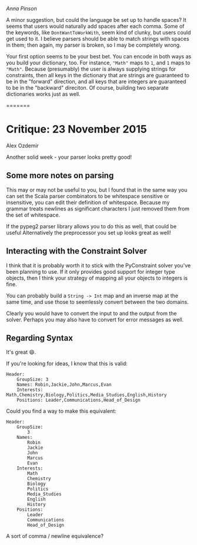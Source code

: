 _Anna Pinson_

A minor suggestion, but could the language be set up to handle spaces? It seems that users would naturally add spaces after each comma.
Some of the keywords, like `DontWantToWorkWith`, seem kind of clunky, but users could get used to it.
I believe parsers should be able to match strings with spaces in them; then again, my parser is broken, so I may be completely wrong.

Your first option seems to be your best bet. You can encode in both ways as you build your dictionary, too.
For instance, `"Math"` maps to `1`, and `1` maps to `"Math"`.
Because (presumably) the user is always supplying strings for constraints, then all keys in the dictionary that are strings are guaranteed to be in the "forward" direction, and all keys that are integers are guaranteed to be in the "backward" direciton.
Of course, building two separate dictionaries works just as well.


=======



# Critique: 23 November 2015

Alex Ozdemir

Another solid week - your parser looks pretty good!

## Some more notes on parsing

This may or may not be useful to you, but I found that in the same way you can
set the Scala parser combinators to be whitespace sensitive or insensitive, you
can edit their definition of whitespace. Because my grammar treats newlines as
significant characters I just removed them from the set of whitespace.

If the pypeg2 parser library allows you to do this as well, that could be
useful Alternatively the preprocessor you set up looks great as well!

## Interacting with the Constraint Solver

I think that it is probably worth it to stick with the PyConstraint solver
you've been planning to use. If it only provides good support for integer type
objects, then I think your strategy of mapping all your objects to integers is
fine.

You can probably build a `String -> Int` map and an inverse map at the same
time, and use those to seemlessly convert between the two domains.

Clearly you would have to convert the input to and the output from the solver.
Perhaps you may also have to convert for error messages as well.

## Regarding Syntax

It's great :smile:.

If you're looking for ideas, I know that this is valid:

```
Header:
    GroupSize: 3
    Names: Robin,Jackie,John,Marcus,Evan
    Interests: Math,Chemistry,Biology,Politics,Media_Studies,English,History
    Positions: Leader,Communications,Head_of_Design
```

Could you find a way to make this equivalent:

```
Header:
    GroupSize:
        3
    Names:
        Robin
        Jackie
        John
        Marcus
        Evan
    Interests:
        Math
        Chemistry
        Biology
        Politics
        Media_Studies
        English
        History
    Positions:
        Leader
        Communications
        Head_of_Design
```

A sort of comma / newline equivalence?
